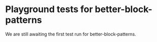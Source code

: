 # Playground tests for better-block-patterns
We are still awaiting the first test run for better-block-patterns.
